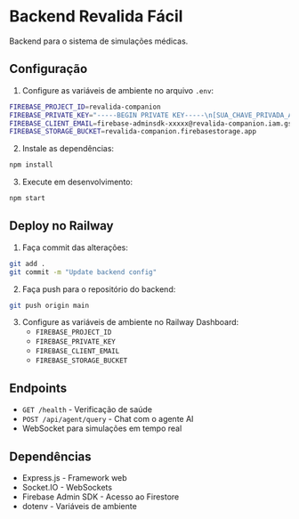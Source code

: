 # Backend Revalida Fácil

Backend para o sistema de simulações médicas.

## Configuração

1. Configure as variáveis de ambiente no arquivo `.env`:

```bash
FIREBASE_PROJECT_ID=revalida-companion
FIREBASE_PRIVATE_KEY="-----BEGIN PRIVATE KEY-----\n[SUA_CHAVE_PRIVADA_AQUI]\n-----END PRIVATE KEY-----\n"
FIREBASE_CLIENT_EMAIL=firebase-adminsdk-xxxxx@revalida-companion.iam.gserviceaccount.com
FIREBASE_STORAGE_BUCKET=revalida-companion.firebasestorage.app
```

2. Instale as dependências:

```bash
npm install
```

3. Execute em desenvolvimento:

```bash
npm start
```

## Deploy no Railway

1. Faça commit das alterações:

```bash
git add .
git commit -m "Update backend config"
```

2. Faça push para o repositório do backend:

```bash
git push origin main
```

3. Configure as variáveis de ambiente no Railway Dashboard:
   - `FIREBASE_PROJECT_ID`
   - `FIREBASE_PRIVATE_KEY`
   - `FIREBASE_CLIENT_EMAIL`
   - `FIREBASE_STORAGE_BUCKET`

## Endpoints

- `GET /health` - Verificação de saúde
- `POST /api/agent/query` - Chat com o agente AI
- WebSocket para simulações em tempo real

## Dependências

- Express.js - Framework web
- Socket.IO - WebSockets
- Firebase Admin SDK - Acesso ao Firestore
- dotenv - Variáveis de ambiente
